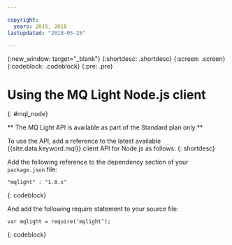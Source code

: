 ```yaml
---

copyright:
  years: 2015, 2018
lastupdated: "2018-05-25"

---
```


{:new_window: target="_blank"}
{:shortdesc: .shortdesc}
{:screen: .screen}
{:codeblock: .codeblock}
{:pre: .pre}

<!-- 12/11/18: info moved to eventstreams099.md, moved because of doc app changes -->
# Using the MQ Light Node.js client 
{: #mql_node}

** The MQ Light API is available as part of the Standard plan only.**
<br/>

To use the API, add a reference to the latest available {{site.data.keyword.mql}} client API for Node.js as follows:
{: shortdesc}

Add the following reference to the dependency section of your <code>package.json</code> file:

<pre class="pre"><code>"mqlight" : "1.0.x"</code></pre>
{: codeblock}

And add the following require statement to your source
file:

<pre class="pre"><code>var mqlight = require(‘mqlight’);</code></pre>
{: codeblock}

<!-- Comment from Andrew
Instructions for getting started, with links for more info
Simple send source and receive source in-line

-->


